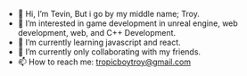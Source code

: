 - 👋 Hi, I’m Tevin, But i go by my middle name; Troy.
- 👀 I’m interested in game development in unreal engine, web development, web, and C++ Development.
- 🌱 I’m currently learning javascript and react.
- 💞️ I’m currently only collaborating with my friends.
- 📫 How to reach me: tropicboytroy@gmail.com

<!---
TropicTroy/TropicTroy is a ✨ special ✨ repository because its `README.md` (this file) appears on your GitHub profile.
You can click the Preview link to take a look at your changes.
--->

